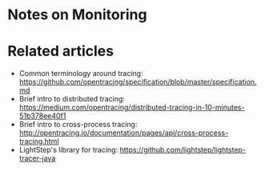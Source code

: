 # Notes on Monitoring

# Related articles
* Common terminology around tracing: https://github.com/opentracing/specification/blob/master/specification.md
* Brief intro to distributed tracing: https://medium.com/opentracing/distributed-tracing-in-10-minutes-51b378ee40f1
* Brief intro to cross-process tracing: http://opentracing.io/documentation/pages/api/cross-process-tracing.html
* LightStep's library for tracing: https://github.com/lightstep/lightstep-tracer-java

